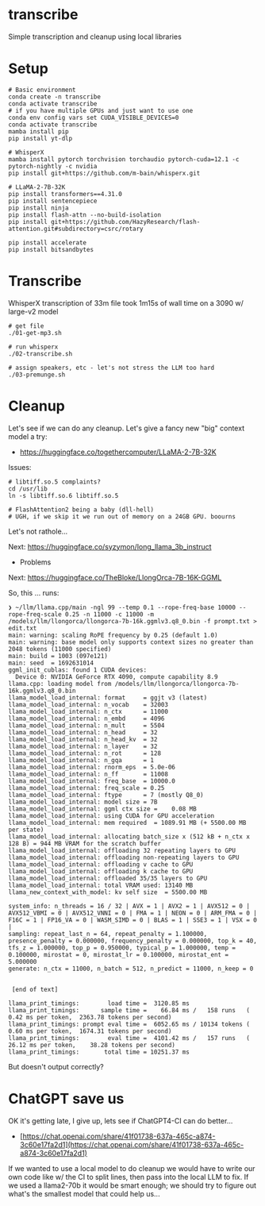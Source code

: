 # transcribe
Simple transcription and cleanup using local libraries

# Setup
```
# Basic environment
conda create -n transcribe
conda activate transcribe
# if you have multiple GPUs and just want to use one
conda env config vars set CUDA_VISIBLE_DEVICES=0
conda activate transcribe
mamba install pip
pip install yt-dlp

# WhisperX
mamba install pytorch torchvision torchaudio pytorch-cuda=12.1 -c pytorch-nightly -c nvidia
pip install git+https://github.com/m-bain/whisperx.git

# LLaMA-2-7B-32K
pip install transformers==4.31.0
pip install sentencepiece
pip install ninja
pip install flash-attn --no-build-isolation
pip install git+https://github.com/HazyResearch/flash-attention.git#subdirectory=csrc/rotary

pip install accelerate
pip install bitsandbytes
```
# Transcribe
WhisperX transcription of 33m file took 1m15s of wall time on a 3090 w/ large-v2 model

```
# get file
./01-get-mp3.sh

# run whisperx
./02-transcribe.sh

# assign speakers, etc - let's not stress the LLM too hard
./03-premunge.sh
```

# Cleanup
Let's see if we can do any cleanup. Let's give a fancy new "big" context model a try:
* https://huggingface.co/togethercomputer/LLaMA-2-7B-32K

Issues:
```
# libtiff.so.5 complaints?
cd /usr/lib
ln -s libtiff.so.6 libtiff.so.5

# FlashAttention2 being a baby (dll-hell)
# UGH, if we skip it we run out of memory on a 24GB GPU. boourns
```

Let's not rathole...

Next: https://huggingface.co/syzymon/long_llama_3b_instruct
* Problems

Next: https://huggingface.co/TheBloke/LlongOrca-7B-16K-GGML

So, this ... runs:
```
❯ ~/llm/llama.cpp/main -ngl 99 --temp 0.1 --rope-freq-base 10000 --rope-freq-scale 0.25 -n 11000 -c 11000 -m /models/llm/llongorca/llongorca-7b-16k.ggmlv3.q8_0.bin -f prompt.txt > edit.txt
main: warning: scaling RoPE frequency by 0.25 (default 1.0)
main: warning: base model only supports context sizes no greater than 2048 tokens (11000 specified)
main: build = 1003 (097e121)
main: seed  = 1692631014
ggml_init_cublas: found 1 CUDA devices:
  Device 0: NVIDIA GeForce RTX 4090, compute capability 8.9
llama.cpp: loading model from /models/llm/llongorca/llongorca-7b-16k.ggmlv3.q8_0.bin
llama_model_load_internal: format     = ggjt v3 (latest)
llama_model_load_internal: n_vocab    = 32003
llama_model_load_internal: n_ctx      = 11000
llama_model_load_internal: n_embd     = 4096
llama_model_load_internal: n_mult     = 5504
llama_model_load_internal: n_head     = 32
llama_model_load_internal: n_head_kv  = 32
llama_model_load_internal: n_layer    = 32
llama_model_load_internal: n_rot      = 128
llama_model_load_internal: n_gqa      = 1
llama_model_load_internal: rnorm_eps  = 5.0e-06
llama_model_load_internal: n_ff       = 11008
llama_model_load_internal: freq_base  = 10000.0
llama_model_load_internal: freq_scale = 0.25
llama_model_load_internal: ftype      = 7 (mostly Q8_0)
llama_model_load_internal: model size = 7B
llama_model_load_internal: ggml ctx size =    0.08 MB
llama_model_load_internal: using CUDA for GPU acceleration
llama_model_load_internal: mem required  = 1089.91 MB (+ 5500.00 MB per state)
llama_model_load_internal: allocating batch_size x (512 kB + n_ctx x 128 B) = 944 MB VRAM for the scratch buffer
llama_model_load_internal: offloading 32 repeating layers to GPU
llama_model_load_internal: offloading non-repeating layers to GPU
llama_model_load_internal: offloading v cache to GPU
llama_model_load_internal: offloading k cache to GPU
llama_model_load_internal: offloaded 35/35 layers to GPU
llama_model_load_internal: total VRAM used: 13140 MB
llama_new_context_with_model: kv self size  = 5500.00 MB

system_info: n_threads = 16 / 32 | AVX = 1 | AVX2 = 1 | AVX512 = 0 | AVX512_VBMI = 0 | AVX512_VNNI = 0 | FMA = 1 | NEON = 0 | ARM_FMA = 0 | F16C = 1 | FP16_VA = 0 | WASM_SIMD = 0 | BLAS = 1 | SSE3 = 1 | VSX = 0 | 
sampling: repeat_last_n = 64, repeat_penalty = 1.100000, presence_penalty = 0.000000, frequency_penalty = 0.000000, top_k = 40, tfs_z = 1.000000, top_p = 0.950000, typical_p = 1.000000, temp = 0.100000, mirostat = 0, mirostat_lr = 0.100000, mirostat_ent = 5.000000
generate: n_ctx = 11000, n_batch = 512, n_predict = 11000, n_keep = 0


 [end of text]

llama_print_timings:        load time =  3120.85 ms
llama_print_timings:      sample time =    66.84 ms /   158 runs   (    0.42 ms per token,  2363.78 tokens per second)
llama_print_timings: prompt eval time =  6052.65 ms / 10134 tokens (    0.60 ms per token,  1674.31 tokens per second)
llama_print_timings:        eval time =  4101.42 ms /   157 runs   (   26.12 ms per token,    38.28 tokens per second)
llama_print_timings:       total time = 10251.37 ms
```

But doesn't output correctly?

# ChatGPT save us
OK it's getting late, I give up, lets see if ChatGPT4-CI can do better...
* [https://chat.openai.com/share/41f01738-637a-465c-a874-3c60e17fa2d1](https://chat.openai.com/share/41f01738-637a-465c-a874-3c60e17fa2d1)

If we wanted to use a local model to do cleanup we would have to write our own code like w/ the CI to split lines, then pass into the local LLM to fix. If we used a llama2-70b it would be smart enough; we should try to figure out what's the smallest model that could help us...
